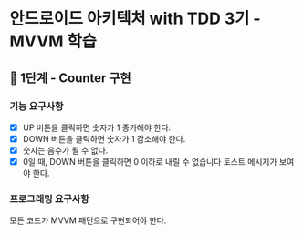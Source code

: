 # 안드로이드 아키텍처 with TDD 3기 - MVVM 학습 

## 🚀 1단계 - Counter 구현

### 기능 요구사항

- [x] UP 버튼을 클릭하면 숫자가 1 증가해야 한다.
- [x] DOWN 버튼을 클릭하면 숫자가 1 감소해야 한다.
- [x] 숫자는 음수가 될 수 없다.
- [x] 0일 때, DOWN 버튼을 클릭하면 0 이하로 내릴 수 없습니다 토스트 메시지가 보여야 한다.

### 프로그래밍 요구사항

모든 코드가 MVVM 패턴으로 구현되어야 한다.
